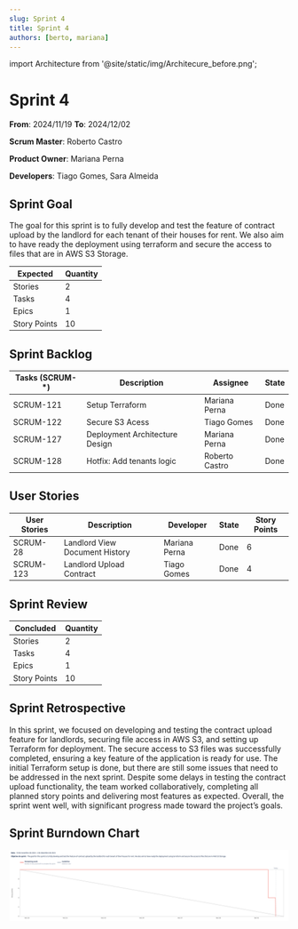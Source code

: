 ```yaml
---
slug: Sprint 4
title: Sprint 4
authors: [berto, mariana]
---
```

import Architecture from '@site/static/img/Architecure_before.png';

# Sprint 4

**From**: 2024/11/19
**To**: 2024/12/02

**Scrum Master**: Roberto Castro

**Product Owner**: Mariana Perna

**Developers**: Tiago Gomes, Sara Almeida

## Sprint Goal

The goal for this sprint is to fully develop and test the feature of contract upload by the landlord for each tenant of their houses for rent. We also aim to have ready the deployment using terraform and secure the access to files that are in AWS S3 Storage.

| Expected     | Quantity |
| ------------ | -------- |
| Stories      | 2        |
| Tasks        | 4        |
| Epics        | 1        |
| Story Points | 10       |

## Sprint Backlog

| Tasks (SCRUM-\*)  | Description                                  | Assignee          | State | 
| ---------------  | --------------------------------------------- | ---------------    | ----- | 
| SCRUM-121         | Setup Terraform               | Mariana Perna       | Done  |
| SCRUM-122         | Secure S3 Acess    | Tiago Gomes       | Done  |
| SCRUM-127         | Deployment Architecture Design        | Mariana Perna     | Done  |
| SCRUM-128 | Hotfix: Add tenants logic | Roberto Castro    | Done  |

## User Stories

| User Stories  | Description                    | Developer     | State | Story Points |
| --------------| ------------------------------ | ------------- | ----- | ------------ |
| SCRUM-28      | Landlord View Document History | Mariana Perna    | Done  | 6            |
| SCRUM-123      | Landlord Upload Contract           | Tiago Gomes           | Done  | 4            |

## Sprint Review

| Concluded    | Quantity |
| ------------ | -------- |
| Stories      | 2        |
| Tasks        | 4        |
| Epics        | 1        |
| Story Points | 10        |

## Sprint Retrospective

In this sprint, we focused on developing and testing the contract upload feature for landlords, securing file access in AWS S3, and setting up Terraform for deployment. The secure access to S3 files was successfully completed, ensuring a key feature of the application is ready for use. The initial Terraform setup is done, but there are still some issues that need to be addressed in the next sprint. Despite some delays in testing the contract upload functionality, the team worked collaboratively, completing all planned story points and delivering most features as expected. Overall, the sprint went well, with significant progress made toward the project’s goals.

## Sprint Burndown Chart

![Burndown Chart](../../static/img/burndown_chart_sprint_4.png)